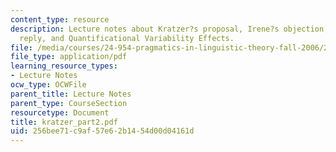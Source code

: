```yaml
---
content_type: resource
description: Lecture notes about Kratzer?s proposal, Irene?s objection, Angelika?s
  reply, and Quantificational Variability Effects.
file: /media/courses/24-954-pragmatics-in-linguistic-theory-fall-2006/256bee71c9af57e62b1454d00d04161d_kratzer_part2.pdf
file_type: application/pdf
learning_resource_types:
- Lecture Notes
ocw_type: OCWFile
parent_title: Lecture Notes
parent_type: CourseSection
resourcetype: Document
title: kratzer_part2.pdf
uid: 256bee71-c9af-57e6-2b14-54d00d04161d
---
```

